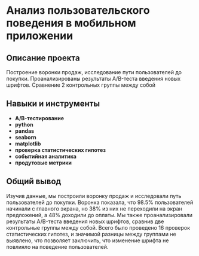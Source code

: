# Анализ пользовательского поведения в мобильном приложении
## Описание проекта
Построение воронки продаж, исследование пути пользователей до покупки. Проанализированы результаты A/B-теста введения новых шрифтов. Сравнение 2 контрольных группы между собой
## Навыки и инструменты
- **A/B-тестирование**
- **python**
- **pandas**
- **seaborn**
- **matplotlib**
- **проверка статистических гипотез**
- **событийная аналитика**
- **продутовые метрики**
## Общий вывод
Изучив данные, мы построили воронку продаж и исследовали путь пользователей до покупки. Воронка показала, что 98.5% пользователей начинали с главного экрана, но 38% из них не переходили на экран предложений, а 48% доходили до оплаты. Мы также проанализировали результаты A/B-теста введения новых шрифтов, сравнив две контрольные группы между собой. Всего было проведено 16 проверок статистических гипотез, и значимой разницы между группами не выявлено, что позволяет заключить, что изменение шрифта не повлияло на поведение пользователей.
